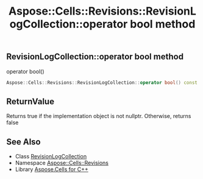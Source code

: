 ﻿---
title: Aspose::Cells::Revisions::RevisionLogCollection::operator bool method
linktitle: operator bool
second_title: Aspose.Cells for C++ API Reference
description: 'Aspose::Cells::Revisions::RevisionLogCollection::operator bool method. operator bool() in C++.'
type: docs
weight: 400
url: /cpp/aspose.cells.revisions/revisionlogcollection/operator_bool/
---
## RevisionLogCollection::operator bool method


operator bool()

```cpp
Aspose::Cells::Revisions::RevisionLogCollection::operator bool() const
```


## ReturnValue

Returns true if the implementation object is not nullptr. Otherwise, returns false

## See Also

* Class [RevisionLogCollection](../)
* Namespace [Aspose::Cells::Revisions](../../)
* Library [Aspose.Cells for C++](../../../)
